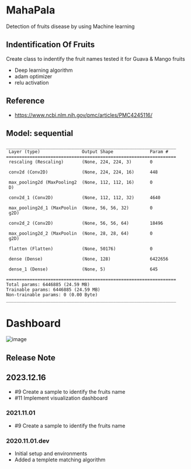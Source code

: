 # MahaPala
Detection of fruits disease by using Machine learning


## Indentification Of Fruits

Create class to indentify the fruit names tested it for Guava & Mango fruits

* Deep learning algorithm 
* adam optimizer
* relu activation

## Reference

* https://www.ncbi.nlm.nih.gov/pmc/articles/PMC4245116/


## Model: sequential
```
_________________________________________________________________
 Layer (type)                Output Shape              Param #   
=================================================================
 rescaling (Rescaling)       (None, 224, 224, 3)       0         
                                                                 
 conv2d (Conv2D)             (None, 224, 224, 16)      448       
                                                                 
 max_pooling2d (MaxPooling2  (None, 112, 112, 16)      0         
 D)                                                              
                                                                 
 conv2d_1 (Conv2D)           (None, 112, 112, 32)      4640      
                                                                 
 max_pooling2d_1 (MaxPoolin  (None, 56, 56, 32)        0         
 g2D)                                                            
                                                                 
 conv2d_2 (Conv2D)           (None, 56, 56, 64)        18496     
                                                                 
 max_pooling2d_2 (MaxPoolin  (None, 28, 28, 64)        0         
 g2D)                                                            
                                                                 
 flatten (Flatten)           (None, 50176)             0         
                                                                 
 dense (Dense)               (None, 128)               6422656   
                                                                 
 dense_1 (Dense)             (None, 5)                 645       
                                                                 
=================================================================
Total params: 6446885 (24.59 MB)
Trainable params: 6446885 (24.59 MB)
Non-trainable params: 0 (0.00 Byte)
_________________________________________________________________

```
# Dashboard 

![image](https://github.com/AbhimanyuHK/MahaPala/assets/32696360/59d1720c-316d-4f46-a5e8-17e93e6b70aa)

  
## Release Note

## 2023.12.16
* #9 Create a sample to identify the fruits name
* #11 Implement visualization dashboard

### 2021.11.01
* #9 Create a sample to identify the fruits name

### 2020.11.01.dev
* Initial setup and environments
* Added a templete matching algorithm 
